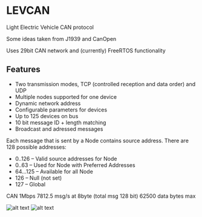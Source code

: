 # LEVCAN
Light Electric Vehicle CAN protocol

Some ideas taken from J1939 and CanOpen

Uses 29bit CAN network and (currently) FreeRTOS functionality

Features
----------------
 - Two transmission modes, TCP (controlled reception and data order) and UDP 
 - Multiple nodes supported for one device
 - Dynamic network address
 - Configurable parameters for devices
 - Up to 125 devices on bus
 - 10 bit message ID + length matching
 - Broadcast and adressed messages

Each message that is sent by a Node contains source address. There are 128 possible addresses: 
 - 0..126 – Valid source addresses for Node 
 - 0..63 – Used for Node with Preferred Addresses
 - 64...125 – Available for all Node
 - 126 – Null (not set)
 - 127 – Global 
 
CAN 1Mbps
7812.5 msg/s at 8byte (total msg 128 bit)
62500 data bytes max

![alt text](https://i.imgur.com/L0YKIc9.png)
![alt text](https://i.imgur.com/CYgbNCG.png)
